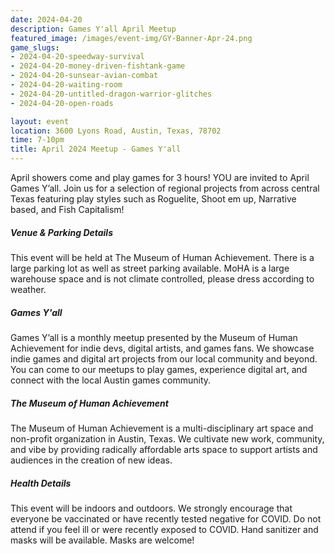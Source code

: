 ```yaml
---
date: 2024-04-20
description: Games Y'all April Meetup
featured_image: /images/event-img/GY-Banner-Apr-24.png
game_slugs:
- 2024-04-20-speedway-survival
- 2024-04-20-money-driven-fishtank-game
- 2024-04-20-sunsear-avian-combat
- 2024-04-20-waiting-room
- 2024-04-20-untitled-dragon-warrior-glitches
- 2024-04-20-open-roads

layout: event
location: 3600 Lyons Road, Austin, Texas, 78702
time: 7-10pm
title: April 2024 Meetup - Games Y'all
---
```


April showers come and play games for 3 hours! YOU are invited to April Games Y’all. Join us for a selection of regional projects from across central Texas featuring play styles such as Roguelite, Shoot em up, Narrative based, and Fish Capitalism!
  
##### Venue & Parking Details

This event will be held at The Museum of Human Achievement. There is a large parking lot as well as street parking available. MoHA is a large warehouse space and is not climate controlled, please dress according to weather.

##### Games Y'all

Games Y’all is a monthly meetup presented by the Museum of Human Achievement for indie devs, digital artists, and games fans. We showcase indie games and digital art projects from our local community and beyond. You can come to our meetups to play games, experience digital art, and connect with the local Austin games community.

##### The Museum of Human Achievement

The Museum of Human Achievement is a multi-disciplinary art space and non-profit organization in Austin, Texas. We cultivate new work, community, and vibe by providing radically affordable arts space to support artists and audiences in the creation of new ideas.

##### Health Details

This event will be indoors and outdoors. We strongly encourage that everyone be vaccinated or have recently tested negative for COVID. Do not attend if you feel ill or were recently exposed to COVID. Hand sanitizer and masks will be available. Masks are welcome!

